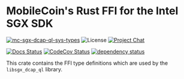 # MobileCoin's Rust FFI for the Intel SGX SDK

[![mc-sgx-dcap-ql-sys-types][crate-image]][crate-link]
![License][license-image]
[![Project Chat][chat-image]][chat-link]

[![Docs Status][docs-image]][docs-link]
[![CodeCov Status][codecov-image]][codecov-link]
[![dependency status][deps-image]][deps-link]

This crate contains the FFI type definitions which are used by the
`libsgx_dcap_ql` library.

[crate-image]: https://img.shields.io/crates/v/mc-sgx-dcap-ql-sys-types.svg?style=for-the-badge
[crate-link]: https://crates.io/crates/mc-sgx-dcap-ql-sys-types
[license-image]: https://img.shields.io/crates/l/mc-sgx-dcap-ql-sys-types?style=for-the-badge
[chat-image]: https://img.shields.io/discord/MOBILECOIN?style=for-the-badge
[chat-link]: https://mobilecoin.chat
[docs-image]: https://img.shields.io/docsrs/mc-sgx-dcap-ql-sys-types?style=for-the-badge
[docs-link]: https://docs.rs/crate/mc-sgx-dcap-ql-sys-types
[codecov-image]: https://img.shields.io/codecov/c/github/mobilecoinfoundation/sgx/develop?style=for-the-badge
[codecov-link]: https://codecov.io/gh/mobilecoinfoundation/sgx
[deps-image]: https://deps.rs/crate/mc-sgx-dcap-ql-sys-types/status.svg?style=for-the-badge
[deps-link]: https://deps.rs/crate/mc-sgx-dcap-ql-sys-types
